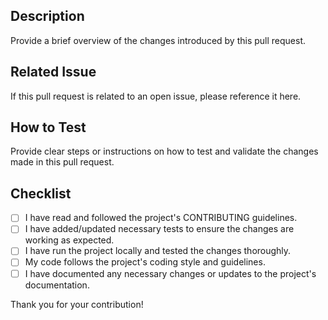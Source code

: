 ## Description
Provide a brief overview of the changes introduced by this pull request.

## Related Issue
If this pull request is related to an open issue, please reference it here.

## How to Test
Provide clear steps or instructions on how to test and validate the changes made in this pull request.

## Checklist
- [ ] I have read and followed the project's CONTRIBUTING guidelines.
- [ ] I have added/updated necessary tests to ensure the changes are working as expected.
- [ ] I have run the project locally and tested the changes thoroughly.
- [ ] My code follows the project's coding style and guidelines.
- [ ] I have documented any necessary changes or updates to the project's documentation.

Thank you for your contribution!
